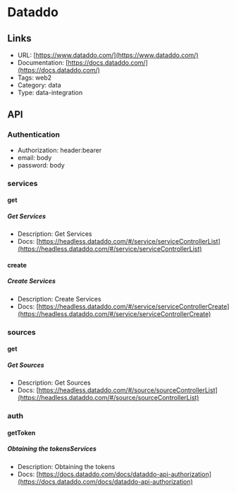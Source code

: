# Dataddo

## Links

* URL: [https://www.dataddo.com/](https://www.dataddo.com/)
* Documentation: [https://docs.dataddo.com/](https://docs.dataddo.com/)
* Tags: web2
* Category: data
* Type: data-integration

## API

### Authentication

* Authorization: header:bearer
* email: body
* password: body

### services

#### get

##### Get Services

* Description: Get Services
* Docs: [https://headless.dataddo.com/#/service/serviceControllerList](https://headless.dataddo.com/#/service/serviceControllerList)

#### create

##### Create Services

* Description: Create Services
* Docs: [https://headless.dataddo.com/#/service/serviceControllerCreate](https://headless.dataddo.com/#/service/serviceControllerCreate)

### sources

#### get

##### Get Sources

* Description: Get Sources
* Docs: [https://headless.dataddo.com/#/source/sourceControllerList](https://headless.dataddo.com/#/source/sourceControllerList)

### auth

#### getToken

##### Obtaining the tokensServices

* Description: Obtaining the tokens
* Docs: [https://docs.dataddo.com/docs/dataddo-api-authorization](https://docs.dataddo.com/docs/dataddo-api-authorization)
